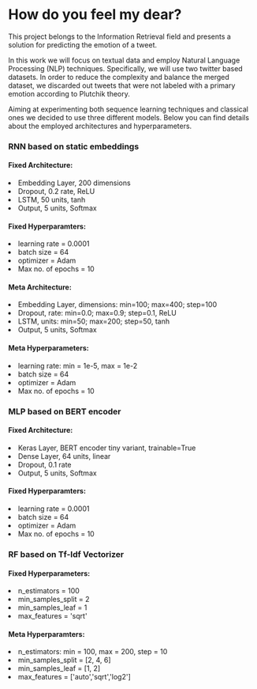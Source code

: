 # How do you feel my dear?

This project belongs to the Information Retrieval field and presents a solution for predicting the emotion of a tweet. 

In this work we will focus on textual data and employ Natural Language Processing (NLP) techniques. Specifically, we will use two twitter based datasets. In order to reduce the complexity and balance the merged dataset, we discarded out tweets that were not labeled with a primary emotion according to Plutchik theory.

Aiming at experimenting both sequence learning techniques and classical ones we decided to use three different models.
Below you can find details about the employed architectures and hyperparameters.

### RNN based on static embeddings

#### Fixed Architecture:
<list>
  <li>Embedding Layer, 200 dimensions</li>
  <li>Dropout, 0.2 rate, ReLU</li>
  <li>LSTM, 50 units, tanh</li>
  <li>Output, 5 units, Softmax</li>
</list>

#### Fixed Hyperparamters:
<list>
<li>learning rate = 0.0001</li>
<li>batch size = 64</li>
<li>optimizer = Adam</li>
<li>Max no. of epochs = 10</li>
</list>

#### Meta Architecture:
<list>
<li>Embedding Layer, dimensions: min=100; max=400; step=100</li>
<li>Dropout, rate: min=0.0; max=0.9; step=0.1, ReLU</li>
<li>LSTM, units: min=50; max=200; step=50, tanh</li>
<li>Output, 5 units, Softmax</li>
</list>

#### Meta Hyperparameters:
<list>
<li>learning rate: min = 1e-5, max = 1e-2</li>
<li>batch size = 64</li>
<li>optimizer = Adam</li>
<li>Max no. of epochs = 10</li>
</list>


### MLP based on BERT encoder

#### Fixed Architecture:
<list>
  <li>Keras Layer, BERT encoder tiny variant, trainable=True</li>
  <li>Dense Layer, 64 units, linear</li>
  <li>Dropout, 0.1 rate</li>
  <li>Output, 5 units, Softmax</li>
</list>


#### Fixed Hyperparamters:
<list>
<li>learning rate = 0.0001</li>
<li>batch size = 64</li>
<li>optimizer = Adam</li>
<li>Max no. of epochs = 10</li>
</list>

### RF based on Tf-Idf Vectorizer

#### Fixed Hyperparameters:
<list>
<li>n_estimators = 100</li>
<li>min_samples_split = 2</li>
<li>min_samples_leaf = 1</li>
<li>max_features = 'sqrt'</li>
</list>


#### Meta Hyperparamters:
<list>
<li>n_estimators: min = 100, max = 200, step = 10</li>
<li>min_samples_split = [2, 4, 6] </li>
<li>min_samples_leaf = [1, 2]</li>
<li>max_features =  ['auto','sqrt','log2']</li>
</list>
